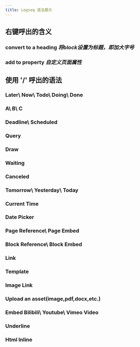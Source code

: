 ```yaml
---
title: Logseq 语法展示
---
```


## 右键呼出的含义
### convert to a heading   *将block设置为标题，即加大字号*
### add to property   *自定义页面属性*
## 使用 '/' 呼出的语法
### Later\ Now\ Todo\ Doing\ Done
####
### A\ B\ C
### Deadline\ Scheduled
### Query
### Draw
### Waiting
### Canceled
### Tomorrow\ Yesterday\ Today
### Current Time
### Date Picker
### Page Reference\ Page Embed
### Block Reference\ Block Embed
### Link
### Template
### Image Link
### Upload an asset(image,pdf,docx,etc.)
### Embed Bilibili\ Youtube\ Vimeo Video
### Underline
### Html Inline
##

